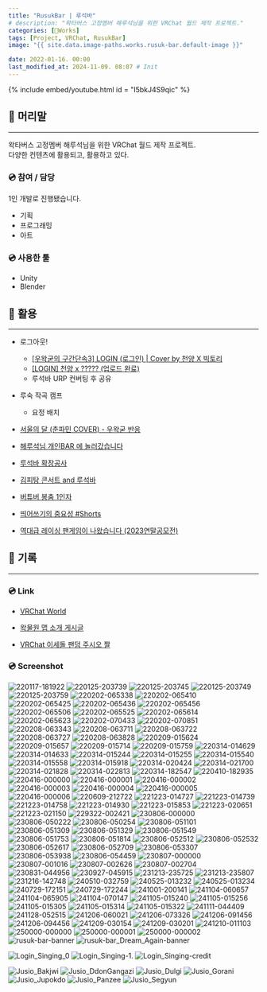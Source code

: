 ```yaml
---
title: "RusukBar | 루석바"
# description: "왁타버스 고정멤버 해루석님을 위한 VRChat 월드 제작 프로젝트."
categories: [🍇Works]
tags: [Project, VRChat, RusukBar]
image: "{{ site.data.image-paths.works.rusuk-bar.default-image }}"

date: 2022-01-16. 00:00
last_modified_at: 2024-11-09. 08:07 # Init
---
```


{% include embed/youtube.html id = "I5bkJ4S9qic" %}

## 📀 머리말

---

왁타버스 고정멤버 해루석님을 위한 VRChat 월드 제작 프로젝트.  
다양한 컨텐츠에 활용되고, 활용하고 있다.  

### 💿 참여 / 담당

1인 개발로 진행됐습니다.  

- 기획
- 프로그래밍
- 아트

### 💿 사용한 툴

- Unity
- Blender

## 📀 활용

---

- 로그아웃!
  - [[우왁굳의 구간단속3] LOGIN (로그인) \| Cover by 천양 X 빅토리](https://youtu.be/yPbm13fTjx4)
  - [[LOGIN] 천양 x ????? (업로드 완료)](https://cafe.naver.com/steamindiegame/17697108)
  - 루석바 URP 컨버팅 후 공유

- 루숙 작곡 캠프
  - 요정 배치

- [서울의 달 (춘파민 COVER) - 우왁굳 반응](https://youtu.be/NAPBK-1.vv2M)
- [해루석님 개인BAR 에 놀러갔습니다](https://youtu.be/I5bkJ4S9qic?si=QlG5DIlZyI8_NnYB)
- [루석바 확장공사](https://youtu.be/pfH_KWiOlLY?si=Y8zqzAFqFZS5fIZp)
- [김피탕 콘서트 and 루석바](https://youtu.be/-KT4V2Jlbg4?si=ZmcXE9uAbjBrOLr_)
- [버튜버 봉춤 1인자](https://youtu.be/U_PGA-NzokY?si=JA_HHQUUglCYKRUN)
- [띄어쓰기의 중요성 #Shorts](https://youtu.be/oxKQ34CwHog?si=4YV3ffu-BBTHJCLP)
- [역대급 레이싱 팬게임이 나왔습니다 (2023연말공모전)](https://youtu.be/uA2VbRgAgF4?si=h3HyT0m-ETmX8XA8)

## 📀 기록

---

### 💿 Link

- [VRChat World](https://vrchat.com/home/world/wrld_fef1c533-8660-4eb4-a23a-a872e05fef31)

- [왁물원 맵 소개 게시글](https://cafe.naver.com/steamindiegame/4546786)
- [VRChat 이세돌 팬덤 주시오 짤](https://cafe.naver.com/steamindiegame/4381600)

### 💿 Screenshot

![220117-181922](/assets/img/post/works/rusuk-bar/screenshot/220117-181922.png)
![220125-203739](/assets/img/post/works/rusuk-bar/screenshot/220125-203739.png)
![220125-203745](/assets/img/post/works/rusuk-bar/screenshot/220125-203745.png)
![220125-203749](/assets/img/post/works/rusuk-bar/screenshot/220125-203749.png)
![220125-203759](/assets/img/post/works/rusuk-bar/screenshot/220125-203759.png)
![220202-065338](/assets/img/post/works/rusuk-bar/screenshot/220202-065338.png)
![220202-065410](/assets/img/post/works/rusuk-bar/screenshot/220202-065410.png)
![220202-065425](/assets/img/post/works/rusuk-bar/screenshot/220202-065425.png)
![220202-065436](/assets/img/post/works/rusuk-bar/screenshot/220202-065436.png)
![220202-065456](/assets/img/post/works/rusuk-bar/screenshot/220202-065456.png)
![220202-065506](/assets/img/post/works/rusuk-bar/screenshot/220202-065506.png)
![220202-065525](/assets/img/post/works/rusuk-bar/screenshot/220202-065525.png)
![220202-065614](/assets/img/post/works/rusuk-bar/screenshot/220202-065614.png)
![220202-065623](/assets/img/post/works/rusuk-bar/screenshot/220202-065623.png)
![220202-070433](/assets/img/post/works/rusuk-bar/screenshot/220202-070433.png)
![220202-070851](/assets/img/post/works/rusuk-bar/screenshot/220202-070851.png)
![220208-063343](/assets/img/post/works/rusuk-bar/screenshot/220208-063343.png)
![220208-063711](/assets/img/post/works/rusuk-bar/screenshot/220208-063711.png)
![220208-063722](/assets/img/post/works/rusuk-bar/screenshot/220208-063722.png)
![220208-063727](/assets/img/post/works/rusuk-bar/screenshot/220208-063727.png)
![220208-063828](/assets/img/post/works/rusuk-bar/screenshot/220208-063828.png)
![220209-015624](/assets/img/post/works/rusuk-bar/screenshot/220209-015624.png)
![220209-015657](/assets/img/post/works/rusuk-bar/screenshot/220209-015657.png)
![220209-015714](/assets/img/post/works/rusuk-bar/screenshot/220209-015714.png)
![220209-015759](/assets/img/post/works/rusuk-bar/screenshot/220209-015759.png)
![220314-014629](/assets/img/post/works/rusuk-bar/screenshot/220314-014629.png)
![220314-014633](/assets/img/post/works/rusuk-bar/screenshot/220314-014633.png)
![220314-015244](/assets/img/post/works/rusuk-bar/screenshot/220314-015244.png)
![220314-015255](/assets/img/post/works/rusuk-bar/screenshot/220314-015255.png)
![220314-015540](/assets/img/post/works/rusuk-bar/screenshot/220314-015540.png)
![220314-015558](/assets/img/post/works/rusuk-bar/screenshot/220314-015558.png)
![220314-015918](/assets/img/post/works/rusuk-bar/screenshot/220314-015918.png)
![220314-020424](/assets/img/post/works/rusuk-bar/screenshot/220314-020424.png)
![220314-021700](/assets/img/post/works/rusuk-bar/screenshot/220314-021700.png)
![220314-021828](/assets/img/post/works/rusuk-bar/screenshot/220314-021828.png)
![220314-022813](/assets/img/post/works/rusuk-bar/screenshot/220314-022813.png)
![220314-182547](/assets/img/post/works/rusuk-bar/screenshot/220314-182547.png)
![220410-182935](/assets/img/post/works/rusuk-bar/screenshot/220410-182935.png)
![220416-000000](/assets/img/post/works/rusuk-bar/screenshot/220416-000000.png)
![220416-000001](/assets/img/post/works/rusuk-bar/screenshot/220416-000001.png)
![220416-000002](/assets/img/post/works/rusuk-bar/screenshot/220416-000002.png)
![220416-000003](/assets/img/post/works/rusuk-bar/screenshot/220416-000003.png)
![220416-000004](/assets/img/post/works/rusuk-bar/screenshot/220416-000004.png)
![220416-000005](/assets/img/post/works/rusuk-bar/screenshot/220416-000005.png)
![220416-000006](/assets/img/post/works/rusuk-bar/screenshot/220416-000006.png)
![220609-212722](/assets/img/post/works/rusuk-bar/screenshot/220609-212722.png)
![221223-014727](/assets/img/post/works/rusuk-bar/screenshot/221223-014727.png)
![221223-014739](/assets/img/post/works/rusuk-bar/screenshot/221223-014739.png)
![221223-014758](/assets/img/post/works/rusuk-bar/screenshot/221223-014758.png)
![221223-014930](/assets/img/post/works/rusuk-bar/screenshot/221223-014930.png)
![221223-015853](/assets/img/post/works/rusuk-bar/screenshot/221223-015853.png)
![221223-020651](/assets/img/post/works/rusuk-bar/screenshot/221223-020651.png)
![221223-021150](/assets/img/post/works/rusuk-bar/screenshot/221223-021150.png)
![229322-002421](/assets/img/post/works/rusuk-bar/screenshot/229322-002421.png)
![230806-000000](/assets/img/post/works/rusuk-bar/screenshot/230806-000000.png)
![230806-050222](/assets/img/post/works/rusuk-bar/screenshot/230806-050222.png)
![230806-050254](/assets/img/post/works/rusuk-bar/screenshot/230806-050254.png)
![230806-051101](/assets/img/post/works/rusuk-bar/screenshot/230806-051101.png)
![230806-051309](/assets/img/post/works/rusuk-bar/screenshot/230806-051309.png)
![230806-051329](/assets/img/post/works/rusuk-bar/screenshot/230806-051329.png)
![230806-051549](/assets/img/post/works/rusuk-bar/screenshot/230806-051549.png)
![230806-051753](/assets/img/post/works/rusuk-bar/screenshot/230806-051753.png)
![230806-051814](/assets/img/post/works/rusuk-bar/screenshot/230806-051814.png)
![230806-052512](/assets/img/post/works/rusuk-bar/screenshot/230806-052512.png)
![230806-052532](/assets/img/post/works/rusuk-bar/screenshot/230806-052532.png)
![230806-052617](/assets/img/post/works/rusuk-bar/screenshot/230806-052617.png)
![230806-052709](/assets/img/post/works/rusuk-bar/screenshot/230806-052709.png)
![230806-053307](/assets/img/post/works/rusuk-bar/screenshot/230806-053307.png)
![230806-053938](/assets/img/post/works/rusuk-bar/screenshot/230806-053938.png)
![230806-054459](/assets/img/post/works/rusuk-bar/screenshot/230806-054459.png)
![230807-000000](/assets/img/post/works/rusuk-bar/screenshot/230807-000000.png)
![230807-001016](/assets/img/post/works/rusuk-bar/screenshot/230807-001016.png)
![230807-002626](/assets/img/post/works/rusuk-bar/screenshot/230807-002626.png)
![230807-002704](/assets/img/post/works/rusuk-bar/screenshot/230807-002704.png)
![230831-044956](/assets/img/post/works/rusuk-bar/screenshot/230831-044956.png)
![230927-045915](/assets/img/post/works/rusuk-bar/screenshot/230927-045915.png)
![231213-235725](/assets/img/post/works/rusuk-bar/screenshot/231213-235725.png)
![231213-235807](/assets/img/post/works/rusuk-bar/screenshot/231213-235807.png)
![231216-142748](/assets/img/post/works/rusuk-bar/screenshot/231216-142748.png)
![240510-032759](/assets/img/post/works/rusuk-bar/screenshot/240510-032759.png)
![240525-013232](/assets/img/post/works/rusuk-bar/screenshot/240525-013232.png)
![240525-013234](/assets/img/post/works/rusuk-bar/screenshot/240525-013234.png)
![240729-172151](/assets/img/post/works/rusuk-bar/screenshot/240729-172151.png)
![240729-172244](/assets/img/post/works/rusuk-bar/screenshot/240729-172244.png)
![241001-200141](/assets/img/post/works/rusuk-bar/screenshot/241001-200141.png)
![241104-060657](/assets/img/post/works/rusuk-bar/screenshot/241104-060657.png)
![241104-065905](/assets/img/post/works/rusuk-bar/screenshot/241104-065905.png)
![241104-070147](/assets/img/post/works/rusuk-bar/screenshot/241104-070147.png)
![241105-015240](/assets/img/post/works/rusuk-bar/screenshot/241105-015240.png)
![241105-015256](/assets/img/post/works/rusuk-bar/screenshot/241105-015256.png)
![241105-015305](/assets/img/post/works/rusuk-bar/screenshot/241105-015305.png)
![241105-015314](/assets/img/post/works/rusuk-bar/screenshot/241105-015314.png)
![241105-015322](/assets/img/post/works/rusuk-bar/screenshot/241105-015322.png)
![241111-044409](/assets/img/post/works/rusuk-bar/screenshot/241111-044409.png)
![241128-052515](/assets/img/post/works/rusuk-bar/screenshot/241128-052515.png)
![241206-060021](/assets/img/post/works/rusuk-bar/screenshot/241206-060021.png)
![241206-073326](/assets/img/post/works/rusuk-bar/screenshot/241206-073326.png)
![241206-091456](/assets/img/post/works/rusuk-bar/screenshot/241206-091456.png)
![241206-094456](/assets/img/post/works/rusuk-bar/screenshot/241206-094456.png)
![241209-030154](/assets/img/post/works/rusuk-bar/screenshot/241209-030154.png)
![241209-030201](/assets/img/post/works/rusuk-bar/screenshot/241209-030201.png)
![241210-011103](/assets/img/post/works/rusuk-bar/screenshot/241210-011103.png)
![250000-000000](/assets/img/post/works/rusuk-bar/screenshot/250000-000000.png)
![250000-000001](/assets/img/post/works/rusuk-bar/screenshot/250000-000001.png)
![250000-000002](/assets/img/post/works/rusuk-bar/screenshot/250000-000002.png)
![rusuk-bar-banner](/assets/img/post/works/rusuk-bar/rusuk-bar-banner.png)
![rusuk-bar_Dream_Again-banner](/assets/img/post/works/rusuk-bar/rusuk-bar_Dream_Again-banner.png)

![Login_Singing_0](/assets/img/post/works/rusuk-bar/PartSinging/Login_Singing-0.png)
![Login_Singing-1.](/assets/img/post/works/rusuk-bar/PartSinging/Login_Singing-1.png)
![Login_Singing-credit](/assets/img/post/works/rusuk-bar/PartSinging/Login_Singing-credit.png)

![Jusio_Bakjwi](/assets/img/post/works/rusuk-bar/Jusio/Jusio_Bakjwi.png)
![Jusio_DdonGangazi](/assets/img/post/works/rusuk-bar/Jusio/Jusio_DdonGangazi.png)
![Jusio_Dulgi](/assets/img/post/works/rusuk-bar/Jusio/Jusio_Dulgi.png)
![Jusio_Gorani](/assets/img/post/works/rusuk-bar/Jusio/Jusio_Gorani.png)
![Jusio_Jupokdo](/assets/img/post/works/rusuk-bar/Jusio/Jusio_Jupokdo.png)
![Jusio_Panzee](/assets/img/post/works/rusuk-bar/Jusio/Jusio_Panzee.png)
![Jusio_Segyun](/assets/img/post/works/rusuk-bar/Jusio/Jusio_Segyun.png)
